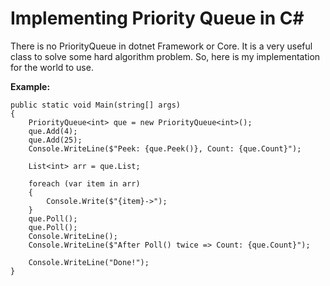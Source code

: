 # Implementing Priority Queue in C#
There is no PriorityQueue in dotnet Framework or Core. It is a very useful class to solve some hard algorithm problem. So, here is my implementation for the world to use.

**Example:**
```
public static void Main(string[] args)
{
    PriorityQueue<int> que = new PriorityQueue<int>();
    que.Add(4);
    que.Add(25);
    Console.WriteLine($"Peek: {que.Peek()}, Count: {que.Count}");

    List<int> arr = que.List;

    foreach (var item in arr)
    {
        Console.Write($"{item}->");
    }
    que.Poll();
    que.Poll();
    Console.WriteLine();
    Console.WriteLine($"After Poll() twice => Count: {que.Count}");

    Console.WriteLine("Done!");
}
```